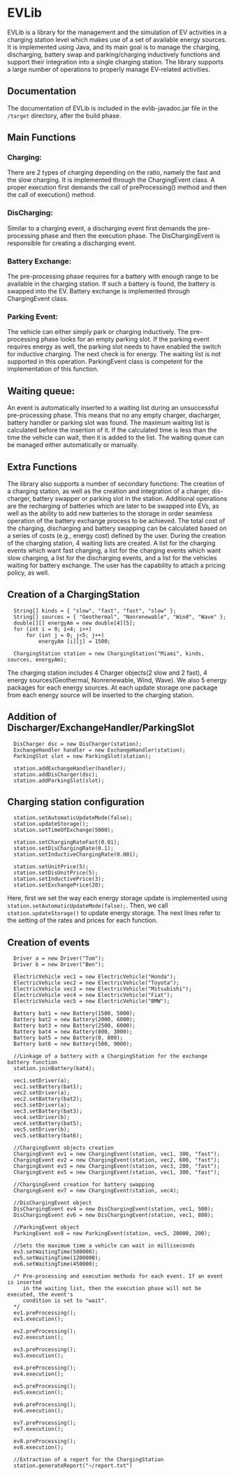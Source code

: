 # EVLib
EVLib is a library for the management and the simulation of EV activities in a charging station level which makes use of a set of available energy sources. It is implemented using Java, and its main goal is to manage the charging, discharging, battery swap and parking/charging inductively functions and support their integration into a single charging station. The library supports a large number of operations to properly manage EV-related activities.

## Documentation
The documentation of EVLib is included in the evlib-javadoc.jar file in the ```/target``` directory, after the build phase.

## Main Functions

### Charging:
There are 2 types of charging depending on the ratio, namely the fast and the slow charging. It is implemented through the ChargingEvent class. A proper execution first demands the call of preProcessing() method and then the call of execution() method.

### DisCharging:
Similar to a charging event, a discharging event first demands the pre-processing phase and then the execution phase. The DisChargingEvent is responsible for creating a discharging event.

### Battery Exchange:
The pre-processing phase requires for a battery with enough range to be available in the charging station. If such a battery is found, the battery is swapped into the EV. Battery exchange is implemented through ChargingEvent class.

### Parking Event:
The vehicle can either simply park or charging inductively. The pre-processing phase looks for an empty parking slot. If the parking event requires energy as well, the parking slot needs to have enabled the switch for inductive charging. The next check is for energy. The waiting list is not supported in this operation. ParkingEvent class is competent for the implementation of this function.

## Waiting queue:
An event is automatically inserted to a waiting list during an unsuccessful pre-processing phase. This means that no any empty charger, diacharger, battery handler or parking slot was found. The maximum waiting list is calculated before the insertion of it. If the calculated time is less than the time the vehicle can wait, then it is added to the list. The waiting queue can be managed either automatically or manually.

## Extra Functions
The library also supports a number of secondary functions: The creation of a charging station, as well as the creation and integration of a charger, dis-charger, battery swapper or parking slot in the station. Additional operations are the recharging of batteries which are later to be swapped into EVs, as well as the ability to add new batteries to the storage in order seamless operation of the battery exchange process to be achieved. The total cost of the charging, discharging and battery swapping can be calculated based on a series of costs (e.g., energy cost) defined by the user. During the creation of the charging station, 4 waiting lists are created. A list for the charging events which want fast charging, a list for the charging events which want slow charging, a list for the discharging events, and a list for the vehicles waiting for battery exchange. The user has the capability to attach a pricing policy, as well.

## Creation of a ChargingStation 
```
  String[] kinds = { "slow", "fast", "fast", "slow" };
  String[] sources = { "Geothermal", "Nonrenewable", "Wind", "Wave" };
  double[][] energyAm = new double[4][5];
  for (int i = 0; i<4; i++)
      for (int j = 0; j<5; j++)
          energyAm [i][j] = 1500;

  ChargingStation station = new ChargingStation("Miami", kinds, sources, energyAm);
```
The charging station includes 4 Charger objects(2 slow and 2 fast), 4 energy sources(Geothermal, Nonrenewable, Wind, Wave). We also 5 energy packages for each energy sources. At each update storage one package from each energy source will be inserted to the charging station.

## Addition of Discharger/ExchangeHandler/ParkingSlot
```
  DisCharger dsc = new DisCharger(station);
  ExchangeHandler handler = new ExchangeHandler(station);
  ParkingSlot slot = new ParkingSlot(station);

  station.addExchangeHandler(handler);
  station.addDisCharger(dsc);
  station.addParkingSlot(slot);
```
## Charging station configuration
```
  station.setAutomaticUpdateMode(false);
  station.updateStorage();
  station.setTimeOfExchange(5000);

  station.setChargingRateFast(0.01);
  station.setDisChargingRate(0.1);
  station.setInductiveChargingRate(0.001);

  station.setUnitPrice(5);
  station.setDisUnitPrice(5);
  station.setInductivePrice(3);
  station.setExchangePrice(20);
```
Here, first we set the way each energy storage update is implemented using ```station.setAutomaticUpdateMode(false);```. Then, we call ```station.updateStorage()``` to update energy storage. The next lines refer to the setting of the rates and prices for each function.

## Creation of events
```
  Driver a = new Driver("Tom");
  Driver b = new Driver("Ben");

  ElectricVehicle vec1 = new ElectricVehicle("Honda");
  ElectricVehicle vec2 = new ElectricVehicle("Toyota");
  ElectricVehicle vec3 = new ElectricVehicle("Mitsubishi");
  ElectricVehicle vec4 = new ElectricVehicle("Fiat");
  ElectricVehicle vec5 = new ElectricVehicle("BMW");

  Battery bat1 = new Battery(1500, 5000);
  Battery bat2 = new Battery(2000, 6000);
  Battery bat3 = new Battery(2500, 6000);
  Battery bat4 = new Battery(800, 3000);
  Battery bat5 = new Battery(0, 800);
  Battery bat6 = new Battery(500, 9000);

  //Linkage of a battery with a ChargingStation for the exchange battery function
  station.joinBattery(bat4);

  vec1.setDriver(a);
  vec1.setBattery(bat1);
  vec2.setDriver(a);
  vec2.setBattery(bat2);
  vec3.setDriver(a);
  vec3.setBattery(bat3);
  vec4.setDriver(b);
  vec4.setBattery(bat5);
  vec5.setDriver(b);
  vec5.setBattery(bat6);

  //ChargingEvent objects creation
  ChargingEvent ev1 = new ChargingEvent(station, vec1, 300, "fast");
  ChargingEvent ev2 = new ChargingEvent(station, vec2, 600, "fast");
  ChargingEvent ev3 = new ChargingEvent(station, vec3, 200, "fast");
  ChargingEvent ev5 = new ChargingEvent(station, vec1, 300, "fast");

  //ChargingEvent creation for battery swapping
  ChargingEvent ev7 = new ChargingEvent(station, vec4);

  //DisChargingEvent object
  DisChargingEvent ev4 = new DisChargingEvent(station, vec1, 500);
  DisChargingEvent ev6 = new DisChargingEvent(station, vec1, 800);

  //ParkingEvent object
  ParkingEvent ev8 = new ParkingEvent(station, vec5, 20000, 200);

  //Sets the maximum time a vehicle can wait in milliseconds
  ev3.setWaitingTime(500000);
  ev5.setWaitingTime(1200000);
  ev6.setWaitingTime(450000);

  /* Pre-processing and execution methods for each event. If an event is inserted
     in the waiting list, then the execution phase will not be executed, the event's
     condition is set to "wait".
  */
  ev1.preProcessing();
  ev1.execution();

  ev2.preProcessing();
  ev2.execution();

  ev3.preProcessing();
  ev3.execution();

  ev4.preProcessing();
  ev4.execution();

  ev5.preProcessing();
  ev5.execution();

  ev6.preProcessing();
  ev6.execution();

  ev7.preProcessing();
  ev7.execution();

  ev8.preProcessing();
  ev8.execution();

  //Extraction of a report for the ChargingStation
  station.generateReport("~/report.txt")

```
